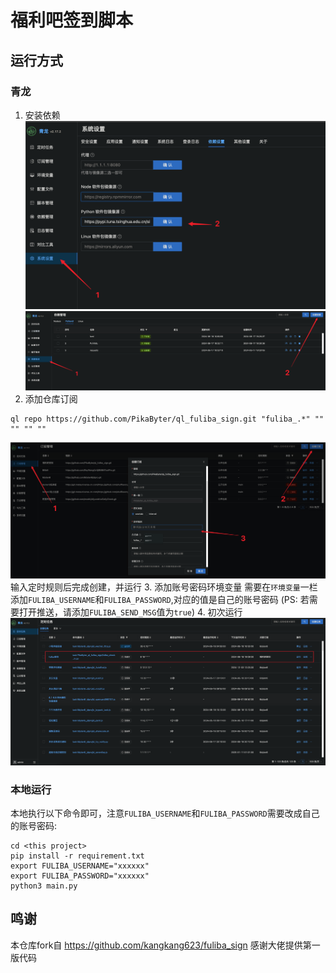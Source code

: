 # 福利吧签到脚本

## 运行方式

### 青龙
1. 安装依赖
![alt text](./docs/img/install/python代理设置.png)
![alt text](docs/img/install/安装依赖.png)
2. 添加仓库订阅
```
ql repo https://github.com/PikaByter/ql_fuliba_sign.git "fuliba_.*" "" "" "" ""
```
![alt text](docs/img/install/添加订阅.png)
输入定时规则后完成创建，并运行
3. 添加账号密码环境变量
需要在`环境变量`一栏添加`FULIBA_USERNAME`和`FULIBA_PASSWORD`,对应的值是自己的账号密码
(PS: 若需要打开推送，请添加`FULIBA_SEND_MSG`值为`true`)
4. 初次运行
![alt text](docs/img/install/运行.png)

### 本地运行
本地执行以下命令即可，注意`FULIBA_USERNAME`和`FULIBA_PASSWORD`需要改成自己的账号密码:
```
cd <this project>
pip install -r requirement.txt
export FULIBA_USERNAME="xxxxxx"
export FULIBA_PASSWORD="xxxxxx"
python3 main.py
```

## 鸣谢
本仓库fork自 https://github.com/kangkang623/fuliba_sign
感谢大佬提供第一版代码


